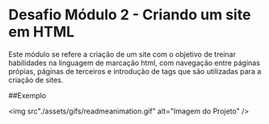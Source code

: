 # Desafio Módulo 2 - Criando um site em HTML
 
Este módulo se refere a criação de um site com o objetivo de treinar habilidades na linguagem de marcação html, com navegação entre páginas própias, páginas de terceiros e introdução de tags que são utilizadas para a criação de sites.

##Exemplo

<img src"./assets/gifs/readmeanimation.gif" alt="Imagem do Projeto" />
